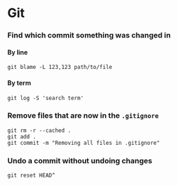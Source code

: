 # Git

### Find which commit something was changed in
#### By line
```shell
git blame -L 123,123 path/to/file
```
#### By term
```shell
git log -S 'search term'
```

### Remove files that are now in the `.gitignore`
```shell
git rm -r --cached .
git add .
git commit -m "Removing all files in .gitignore"
```

### Undo a commit without undoing changes
```shell
git reset HEAD^
```

